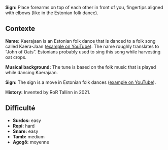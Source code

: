 **Sign:** Place forearms on top of each other in front of you, fingertips
aligned with elbows (like in the Estonian folk dance).

## Contexte

**Name:** Kaerajaan is an Estonian folk dance that is danced to a folk song
called Kaera-Jaan ([example on
YouTube](https://www.youtube.com/watch?v=5BKoS9CfQPA)). The name roughly
translates to “John of Oats”. Estonians probably used to sing this song while
harvesting oat crops.

**Musical background:** The tune is based on the folk music that is played while
dancing Kaerajaan.

**Sign:** The sign is a move in Estonian folk dances ([example on
YouTube](https://youtu.be/-udR34x2aTM?t=4)).

**History:** Invented by RoR Tallinn in 2021.

## Difficulté

* **Surdos:** easy
* **Repi:** hard
* **Snare:** easy
* **Tamb:** medium
* **Agogô:** moyenne
